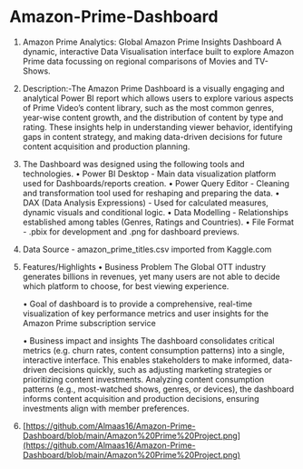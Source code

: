 # Amazon-Prime-Dashboard
1. Amazon Prime Analytics: Global Amazon Prime Insights Dashboard
 A dynamic, interactive Data Visualisation interface built to explore Amazon Prime data focussing on regional comparisons of Movies and TV-Shows.

2. Description:-The Amazon Prime Dashboard is a visually engaging and analytical Power BI report which allows users to explore various aspects of Prime Video’s content library, such as the most common genres, year-wise content growth, and the distribution of content by type and rating. These insights help in understanding viewer behavior, identifying gaps in content strategy, and making data-driven decisions for future content acquisition and production planning.

  
3. The Dashboard was designed using the following tools and technologies.
  • Power BI Desktop - Main data visualization platform used for Dashboards/reports creation.
  • Power Query Editor - Cleaning and transformation tool used for reshaping and preparing the data.
  • DAX (Data Analysis Expressions) - Used for calculated measures, dynamic visuals and conditional logic.
  • Data Modelling - Relationships established among tables (Genres, Ratings and Countries).
  • File Format - .pbix for development and .png for dashboard previews.

4. Data Source - amazon_prime_titles.csv imported from Kaggle.com

5. Features/Highlights
   • Business Problem
The Global OTT industry generates billions in revenues, yet many users are not able to decide which platform to choose, for best viewing experience.

    • Goal of dashboard is to provide a comprehensive, real-time visualization of key performance metrics and user insights 
    for the Amazon Prime subscription service

    • Business impact and insights 
    The dashboard consolidates critical metrics (e.g. churn rates, content consumption patterns) into a single, interactive 
    interface. This enables stakeholders to make informed, data-driven decisions quickly, such as adjusting marketing 
    strategies or prioritizing content investments.
    Analyzing content consumption patterns (e.g., most-watched shows, genres, or devices), the dashboard informs content 
    acquisition and production decisions, ensuring investments align with member preferences.

6.  [https://github.com/Almaas16/Amazon-Prime-Dashboard/blob/main/Amazon%20Prime%20Project.png](https://github.com/Almaas16/Amazon-Prime-Dashboard/blob/main/Amazon%20Prime%20Project.png)
   
  
